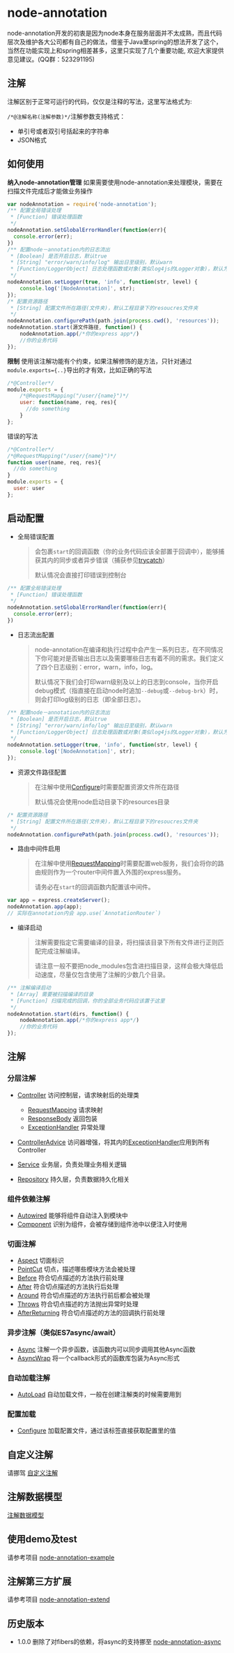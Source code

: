 # node-annotation
node-annotation开发的初衷是因为node本身在服务层面并不太成熟，而且代码层次及维护各大公司都有自己的做法，借鉴于Java里spring的想法开发了这个，当然在功能实现上和spring相差甚多，这里只实现了几个重要功能, 欢迎大家提供意见建议。(QQ群：523291195)

## 注解
注解区别于正常可运行的代码，仅仅是注释的写法，这里写法格式为:

`/*@注解名称(注解参数)*/`注解参数支持格式：
- 单引号或者双引号括起来的字符串
- JSON格式

## 如何使用
**纳入node-annotation管理** 如果需要使用node-annotation来处理模块，需要在扫描文件完成后才能做业务操作  

```javascript
var nodeAnnotation = require('node-annotation');
/** 配置全局错误处理
 * [Function] 错误处理函数
 */
nodeAnnotation.setGlobalErrorHandler(function(err){
  console.error(err);
})
/** 配置node－annotation内的日志流出
 * [Boolean] 是否开启日志，默认true
 * [String] "error/warn/info/log" 输出日至级别，默认warn
 * [Function/LoggerObject] 日志处理函数或对象(类似log4js的Logger对象)，默认为console
 */
nodeAnnotation.setLogger(true, 'info', function(str, level) {
    console.log('[NodeAnnotation]', str);
});
/* 配置资源路径
 * [String] 配置文件所在路径(文件夹)，默认工程目录下的resoucres文件夹
 */
nodeAnnotation.configurePath(path.join(process.cwd(), 'resources'));
nodeAnnotation.start(源文件路径, function() {
  	nodeAnnotation.app(/*你的express app*/)
    //你的业务代码
});
```

**限制** 使用该注解功能有个约束，如果注解修饰的是方法，只针对通过`module.exports={..}`导出的才有效，比如正确的写法<br/>

```javascript
/*@Controller*/
module.exports = {
    /*@RequestMapping("/user/{name}")*/
    user: function(name, req, res){
      //do something
    }
};
```

错误的写法<br />

```javascript
/*@Controller*/
/*@RequestMapping("/user/{name}")*/
function user(name, req, res){
  //do something
}
module.exports = {
  user: user
};
```

## 启动配置

- 全局错误配置

  > 会包裹`start`的回调函数（你的业务代码应该全部置于回调中），能够捕获其内的同步或者异步错误（捕获参见[trycatch](https://www.npmjs.com/package/trycatch)）
  >
  > 默认情况会直接打印错误到控制台

```javascript
/** 配置全局错误处理
 * [Function] 错误处理函数
 */
nodeAnnotation.setGlobalErrorHandler(function(err){
  console.error(err);
})
```

- 日志流出配置

  > node-annotation在编译和执行过程中会产生一系列日志，在不同情况下你可能对是否输出日志以及需要哪些日志有着不同的需求。我们定义了四个日志级别：error，warn，info，log。
  >
  > 默认情况下我们会打印warn级别及以上的日志到console，当你开启debug模式（指直接在启动node时追加`--debug`或`--debug-brk`）时，则会打印log级别的日志（即全部日志）。

```javascript
/** 配置node－annotation内的日志流出
 * [Boolean] 是否开启日志，默认true
 * [String] "error/warn/info/log" 输出日至级别，默认warn
 * [Function/LoggerObject] 日志处理函数或对象(类似log4js的Logger对象)，默认为console
 */
nodeAnnotation.setLogger(true, 'info', function(str, level) {
    console.log('[NodeAnnotation]', str);
});
```

- 资源文件路径配置

  > 在注解中使用[Configure](./doc/annotation/Configure.md)时需要配置资源文件所在路径
  >
  > 默认情况会使用node启动目录下的resources目录

```javascript
/* 配置资源路径
 * [String] 配置文件所在路径(文件夹)，默认工程目录下的resoucres文件夹
 */
nodeAnnotation.configurePath(path.join(process.cwd(), 'resources'));
```

- 路由中间件启用

  > 在注解中使用[RequestMapping](./doc/annotation/Controller.md)时需要配置web服务，我们会将你的路由规则作为一个router中间件置入外围的express服务。
  >
  > 请务必在`start`的回调函数内配置该中间件。

```javascript
var app = express.createServer();
nodeAnnotation.app(app);
// 实际在annotation内会 app.use(`AnnotationRouter`)
```

- 编译启动

  > 注解需要指定它需要编译的目录，将扫描该目录下所有文件进行正则匹配完成注解编译。
  >
  > 请注意一般不要把node_modules包含进扫描目录，这样会极大降低启动速度，尽量仅包含使用了注解的少数几个目录。

```javascript
/** 注解编译启动
 * [Array] 需要被扫描编译的目录
 * [Function] 扫描完成的回调，你的全部业务代码应该置于这里
 */
nodeAnnotation.start(dirs, function() {
  	nodeAnnotation.app(/*你的express app*/)
    //你的业务代码
});
```

## 注解

### 分层注解
- [Controller](./doc/annotation/Controller.md)  访问控制层，请求映射后的处理类
  - [RequestMapping](./doc/annotation/Controller.md) 请求映射
  - [ResponseBody](./doc/annotation/Controller.md) 返回包装
  - [ExceptionHandler](./doc/annotation/Controller.md) 异常处理

- [ControllerAdvice](./doc/annotation/Controller.md)  访问器增强，将其内的[ExceptionHandler](./doc/annotation/Controller.md)应用到所有Controller
- [Service](./doc/annotation/Controller.md)      业务层，负责处理业务相关逻辑
- [Repository](./doc/annotation/Controller.md)   持久层，负责数据持久化相关

### 组件依赖注解
- [Autowired](./doc/annotation/DI.md)     能够将组件自动注入到模块中
- [Component](./doc/annotation/DI.md)     识别为组件，会被存储到组件池中以便注入时使用

### 切面注解
- [Aspect](./doc/annotation/AOP.md) 切面标识
- [PointCut](./doc/annotation/AOP.md) 切点，描述哪些模块方法会被处理
- [Before](./doc/annotation/AOP.md) 符合切点描述的方法执行前处理
- [After](./doc/annotation/AOP.md)  符合切点描述的方法执行后处理
- [Around](./doc/annotation/AOP.md) 符合切点描述的方法执行前后都会被处理
- [Throws](./doc/annotation/AOP.md) 符合切点描述的方法抛出异常时处理
- [AfterReturning](./doc/annotation/AOP.md) 符合切点描述的方法的回调执行前处理

### 异步注解（类似ES7async/await）
- [Async](./doc/annotation/fiber.md) 注解一个异步函数，该函数内可以同步调用其他Async函数
- [AsyncWrap](./doc/annotation/fiber.md) 将一个callback形式的函数库包装为Async形式

### 自动加载注解
- [AutoLoad](./doc/annotation/AutoLoad.md)  自动加载文件，一般在创建注解类的时候需要用到

### 配置加载
- [Configure](./doc/annotation/Configure.md)  加载配置文件，通过该标签直接获取配置里的值

## 自定义注解
请挪驾 [自定义注解](./doc/Annotation.md)

## 注解数据模型
[注解数据模型](./doc/Model.md)

## 使用demo及test
请参考项目 [node-annotation-example](https://github.com/Robinlim/node-annotation-example)

## 注解第三方扩展
请参考项目 [node-annotation-extend](https://github.com/Robinlim/node-annotation-extend)


## 历史版本
- 1.0.0 删除了对fibers的依赖，将async的支持挪至 [node-annotation-async](https://github.com/Robinlim/node-annotation-async)